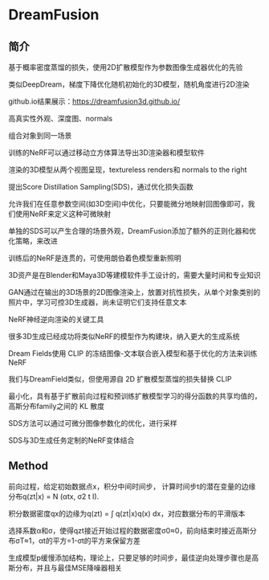 # DreamFusion



## 简介

基于概率密度蒸馏的损失，使用2D扩散模型作为参数图像生成器优化的先验

类似DeepDream，梯度下降优化随机初始化的3D模型，随机角度进行2D渲染



github.io结果展示：https://dreamfusion3d.github.io/

高真实性外观、深度图、normals

组合对象到同一场景

训练的NeRF可以通过移动立方体算法导出3D渲染器和模型软件

渲染的3D模型从两个视图呈现，textureless renders和 normals to the right



提出Score Distillation Sampling(SDS)，通过优化损失函数

允许我们在任意参数空间(如3D空间)中优化，只要能微分地映射回图像即可，我们使用NeRF来定义这种可微映射

单独的SDS可以产生合理的场景外观，DreamFusion添加了额外的正则化器和优化策略，来改进

训练后的NeRF是连贯的，可使用朗伯着色模型重新照明



3D资产是在Blender和Maya3D等建模软件手工设计的，需要大量时间和专业知识



GAN通过在输出的3D场景的2D图像渲染上，放置对抗性损失，从单个对象类别的照片中，学习可控3D生成器，尚未证明它们支持任意文本



NeRF神经逆向渲染的关键工具

很多3D生成已经成功将类似NeRF的模型作为构建块，纳入更大的生成系统

Dream Fields使用 CLIP 的冻结图像-文本联合嵌入模型和基于优化的方法来训练 NeRF

我们与DreamField类似，但使用源自 2D 扩散模型蒸馏的损失替换 CLIP

最小化，具有基于扩散前向过程和预训练扩散模型学习的得分函数的共享均值的，高斯分布family之间的 KL 散度

SDS方法可以通过可微分图像参数化的优化，进行采样

SDS与3D生成任务定制的NeRF变体结合



## Method

前向过程，给定初始数据点x，积分中间时间步， 计算时间步t的潜在变量的边缘分布q(zt|x) = N (αtx, σ2 t I).

积分数据密度qx的边缘为q(zt) = ∫ q(zt|x)q(x) dx，对应数据分布的平滑版本

选择系数α和σ，使得qzt接近开始过程的数据密度σ0≈0，前向结束时接近高斯分布σT≈1，αt的平方=1-σt的平方来保留方差



生成模型p缓慢添加结构，理论上，只要足够的时间步，最佳逆向处理步骤也是高斯分布，并且与最佳MSE降噪器相关